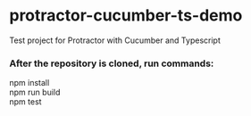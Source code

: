 # protractor-cucumber-ts-demo
Test project for Protractor with Cucumber and Typescript

### After the repository is cloned, run commands:
npm install<br>
npm run build<br>
npm test<br>
